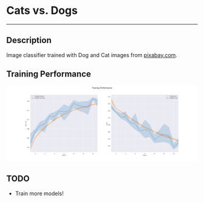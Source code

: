 # Cats vs. Dogs
---

## Description
Image classifier trained with Dog and Cat images from [pixabay.com](https://www.pixabay.com).


## Training Performance
![Results](assets/documentation/cats-v-dogs.png)


## TODO
- Train more models!
